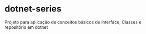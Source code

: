 # dotnet-series
 Projeto para aplicação de conceitos básicos de Interface, Classes e repositório em dotnet
